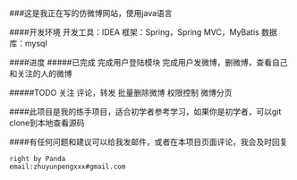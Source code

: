 ###这是我正在写的仿微博网站，使用java语言

####开发环境
    开发工具：IDEA
    框架：Spring，Spring MVC，MyBatis
    数据库：mysql

####进度
#####已完成
    完成用户登陆模块
    完成用户发微博，删微博，查看自己和关注的人的微博

#####TODO
    关注
    评论，转发
    批量删除微博
    权限控制
    微博分页

####此项目是我的练手项目，适合初学者参考学习，如果你是初学者，可以git clone到本地查看源码

####有任何问题和建议可以给我发邮件，或者在本项目页面评论，我会及时回复

    right by Panda
    email:zhuyunpengxxx#gmail.com


